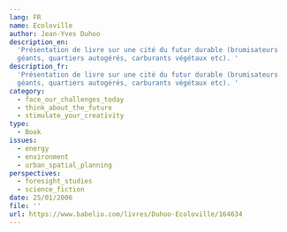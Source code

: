 ```yaml
---
lang: FR
name: Ecoloville
author: Jean-Yves Duhoo
description_en:
  'Présentation de livre sur une cité du futur durable (brumisateurs
  géants, quartiers autogérés, carburants végétaux etc). '
description_fr:
  'Présentation de livre sur une cité du futur durable (brumisateurs
  géants, quartiers autogérés, carburants végétaux etc). '
category:
  - face_our_challenges_today
  - think_about_the_future
  - stimulate_your_creativity
type:
  - Book
issues:
  - energy
  - environment
  - urban_spatial_planning
perspectives:
  - foresight_studies
  - science_fiction
date: 25/01/2006
file: ''
url: https://www.babelio.com/livres/Duhoo-Ecoloville/164634
---
```

